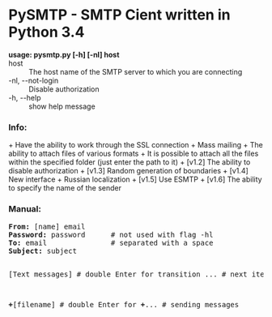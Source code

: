 # PySMTP - SMTP Cient written in Python 3.4
<dl>
<b>usage: pysmtp.py [-h] [-nl] host </b>
<dt />host<dd />The host name of the SMTP server to which you are connecting
<dt />-nl, --not-login<dd />Disable authorization
<dt />-h, --help<dd />show help message
</dl>
<h3>Info:</h3>
+ Have the ability to work through the SSL connection
+ Mass mailing
+ The ability to attach files of various formats
+ It is possible to attach all the files within the specified folder (just enter the path to it)
+ [v1.2] The ability to disable authorization
+ [v1.3] Random generation of boundaries
+ [v1.4] New interface + Russian localization
+ [v1.5] Use ESMTP
+ [v1.6] The ability to specify the name of the sender

<h3>Manual:</h3>
<pre>
<b>From:</b> [name] email
<b>Password:</b> password      # not used with flag -hl
<b>To:</b> email               # separated with a space
<b>Subject:</b> subject

[Text messages]         # double Enter for transition
...                     # next item

<b>+</b>[filename]             # double Enter for
<b>+</b>...                    # sending messages
</pre>
